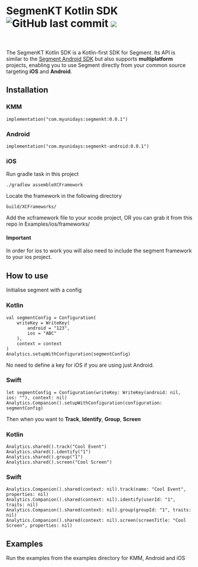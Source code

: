 <h1 align="left">SegmenKT Kotlin SDK <img alt="GitHub last commit" src="https://img.shields.io/github/last-commit/reedyuk/segmenkt?style=flat-square"> <a href="https://git.live"><img src="https://img.shields.io/badge/collaborate-on%20gitlive-blueviolet?style=flat-square"></a></h1>
<br/>
<br/>
The SegmenKT Kotlin SDK is a Kotlin-first SDK for Segment. Its API is similar to the <a href="https://github.com/segmentio/analytics-android/">Segment Android SDK</a> but also supports <b>multiplatform</b> projects, enabling you to use Segment directly from your common source targeting <strong>iOS</strong> and <strong>Android</strong>.

## Installation

### KMM

```
implementation("com.myunidays:segmenkt:0.0.1")
```

### Android

```
implementation("com.myunidays:segmenkt-android:0.0.1")
```

### iOS

Run gradle task in this project
```
./gradlew assembleXCFramework
```

Locate the framework in the following directory
```
build/XCFrameworks/
```
Add the xcframework file to your xcode project, OR you can grab it from this repo in Examples/ios/frameworks/

#### Important

In order for ios to work you will also need to include the segment framework to your ios project.

## How to use

Initialise segment with a config

### Kotlin
```
val segmentConfig = Configuration(
    writeKey = WriteKey(
        android = "123",
        ios = "ABC"
    ),
    context = context
)
Analytics.setupWithConfiguration(segmentConfig)
```

No need to define a key for iOS if you are using just Android.

### Swift
```
let segmentConfig = Configuration(writeKey: WriteKey(android: nil, ios: ""), context: nil)
Analytics.Companion().setupWithConfiguration(configuration: segmentConfig)
```

Then when you want to **Track**, **Identify**, **Group**, **Screen**

### Kotlin
```
Analytics.shared().track("Cool Event")
Analytics.shared().identify("1")
Analytics.shared().group("1")
Analytics.shared().screen("Cool Screen")
```

### Swift
```
Analytics.Companion().shared(context: nil).track(name: "Cool Event", properties: nil)
Analytics.Companion().shared(context: nil).identify(userId: "1", traits: nil)
Analytics.Companion().shared(context: nil).group(groupId: "1", traits: nil)
Analytics.Companion().shared(context: nil).screen(screenTitle: "Cool Screen", properties: nil)
```

## Examples

Run the examples from the examples directory for KMM, Android and iOS
